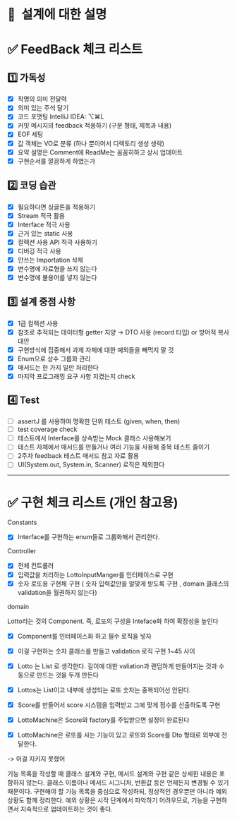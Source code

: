 # 📘  설계에 대한 설명 

# ✅ FeedBack 체크 리스트

## 1️⃣ 가독성

- [x]  작명의 의미 전달력
- [x]  의미 있는 주석 달기
- [x]  코드 포맷팅  IntelliJ IDEA: ⌥⌘L
- [x]  커밋 메시지의 feedback 적용하기 (구문 형태, 제목과 내용)
- [x]  EOF 세팅
- [x]  값 객체는 VO로 분류 (하나 뿐이어서 디렉토리 생성 생략)
- [x]  요약 설명은 Comment에 ReadMe는 꼼꼼히하고 상시 업데이트
- [x]  구현순서를 깔끔하게 하였는가

## 2️⃣ 코딩 습관

- [x]  필요하다면 싱글톤을 적용하기
- [x]  Stream 적극 활용
- [x]  Interface 적극 사용
- [x]  근거 있는 static 사용
- [x]  컬렉션 사용 API 적극 사용하기
- [x]  디버깅 적극 사용
- [x]  안쓰는 Importation 삭제
- [x] 변수명에 자료형을 쓰지 않는다
- [x] 변수명에 불용어를 넣지 않는다

## 3️⃣ 설계 중점 사항

- [x]  1급 컬렉션 사용
- [x]  참조로 추적되는 데이터형 getter 지양 → DTO 사용 (record 타입) or 방어적 복사 대안
- [x]  구현방식에 집중해서 과제 자체에 대한 예외들을 빼먹지 말 것
- [x]  Enum으로 상수 그룹화 관리
- [x]  매서드는 한 가지 일만 처리한다
- [x]  마지막 프로그래밍 요구 사항 지켰는지 check

## 4️⃣ Test

- [ ]  assertJ 를 사용하여 명확한 단위 테스트 (given, when, then)
- [ ]  test coverage check
- [ ]  테스트에서 Interface를 상속받는 Mock 클래스 사용해보기
- [ ]  테스트 자체에서 매서드를 만들거나 여러 기능을 사용해 중복 테스트 줄이기
- [ ]  2주차 feedback 테스트 매서드 참고 자료 활용
- [ ]  UI(System.out, System.in, Scanner) 로직은 제외한다

---
# ✅ 구현 체크 리스트 (개인 참고용)

Constants

- [x]  Interface를 구현하는 enum들로 그룹화해서 관리한다.

Controller

- [x]  전체 컨트롤러
- [x]  입력값을 처리하는 LottoInputManger를 인터페이스로 구현
- [x]  숫자 로또용 구현체 구현 ( 숫자 입력값만을 알맞게 받도록 구현 , domain 클래스의 validation을 월권하지 않는다)

domain

Lotto라는 것의 Component. 즉, 로또의 구성을 Inteface화 하여 확장성을 높인다

- [x]  Component를 인터페이스화 하고 필수 로직을 넣자
- [x]  이걸 구현하는 숫자 클래스를 만들고 validation 로직 구현 1~45 사이
- [x]  Lotto 는 List<Component> 로  생각한다. 길이에 대한 valiation과 랜덤하게 만들어지는 것과 수동으로 만드는 것을 두개 만든다
- [x]  Lottos는 List<Lotto>이고 내부에 생성되는 로또 숫자는 중복되어선 안된다.
- [x]  Score를 만들어서 score 시스템을 입력받고 그에 맞게 점수를 산출하도록 구현
- [x]  LottoMachine은 Score와 factory를 주입받으면 설정이 완료된다
- [x]  LottoMachine은 로또를 사는 기능이 있고 로또와 Score를 Dto 형태로 외부에 전달한다.
  

-> 이걸 지키지 못했어

기능 목록을 작성할 때 클래스 설계와 구현, 메서드 설계와 구현 같은 상세한 내용은 포함하지 않는다. 클래스 이름이나 메서드 시그니처, 반환값 등은 언제든지 변경될 수 있기 때문이다. 구현해야 할 기능 목록을 중심으로 작성하되, 정상적인 경우뿐만 아니라 예외 상황도 함께 정리한다. 예외 상황은 시작 단계에서 파악하기 어려우므로, 기능을 구현하면서 지속적으로 업데이트하는 것이 좋다.
